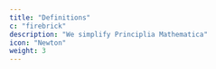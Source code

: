 ```yaml
---
title: "Definitions"
c: "firebrick"
description: "We simplify Principlia Mathematica"
icon: "Newton"
weight: 3
---
```

